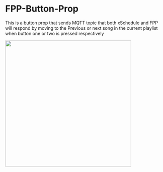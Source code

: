 # FPP-Button-Prop
This is a button prop that sends MQTT topic that both xSchedule and FPP will respond by moving to the Previous or next song in the current playlist when button one or two is pressed respectively 

<img src="main\IMG_1699.JPG.png" width="400">

